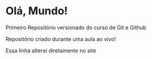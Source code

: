# Olá, Mundo!
Primeiro Repositório versionado do curso de Git e Github

Repositório criado durante uma aula ao vivo!

Essa linha alterei diretamente no site

